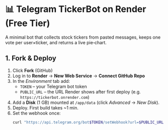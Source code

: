 # 📊 Telegram TickerBot on Render (Free Tier)

A minimal bot that collects stock tickers from pasted messages, keeps one vote per user×ticker, and returns a live pie‑chart.

## 1. Fork & Deploy
1. Click **Fork** (GitHub)  
2. Log in to **Render** → **New Web Service** → **Connect GitHub Repo**  
3. In the *Environment* tab add:
   - `TOKEN` – your Telegram bot token
   - `PUBLIC_URL` – the URL Render shows after first deploy (e.g. `https://tickerbot.onrender.com`)
4. Add a **Disk** (1 GB) mounted at `/app/data` (click *Advanced* → *New Disk*).  
5. Deploy. First build takes ~1 min.
6. Set the webhook once:
   ```bash
   curl "https://api.telegram.org/bot$TOKEN/setWebhook?url=$PUBLIC_URL/$TOKEN"